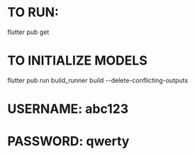 # TO RUN:

flutter pub get

# TO INITIALIZE MODELS

flutter pub run build_runner build --delete-conflicting-outputs

# USERNAME: abc123

# PASSWORD: qwerty
